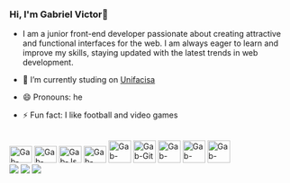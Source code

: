 ### Hi, I'm Gabriel Victor👋

- I am a junior front-end developer passionate about creating attractive and functional interfaces for the web. I am always eager to learn and improve my skills, staying updated with the latest trends in web development.

- 🔭 I’m currently studing on [Unifacisa](https://www.unifacisa.edu.br/home)
- 😄 Pronouns: he
- ⚡ Fun fact: I like football and video games

<div style="display: inline_block"><br>
  <img aling="center" alt="Gab-Html" height="30" width="40" src="https://cdn.jsdelivr.net/gh/devicons/devicon/icons/html5/html5-original.svg">
  <img aling="center" alt="Gab-Css" height="30" width="40" src="https://cdn.jsdelivr.net/gh/devicons/devicon/icons/css3/css3-original.svg">
  <img aling="center" alt="Gab-Js" height="30" width="40" src="https://cdn.jsdelivr.net/gh/devicons/devicon/icons/javascript/javascript-original.svg">
  <img aling="center" alt="Gab-Phyton" height="30" width="40" src="https://cdn.jsdelivr.net/gh/devicons/devicon/icons/python/python-original.svg">
  <img aling="center" alt="Gab-React height="30" width="40" src="https://cdn.jsdelivr.net/gh/devicons/devicon/icons/react/react-original.svg">
  <img aling="center" alt="Gab-Git height="30" width="40" src="https://cdn.jsdelivr.net/gh/devicons/devicon@latest/icons/git/git-original.svg">
  <img aling="center" alt="Gab-NodeJs height="30" width="40" src="https://cdn.jsdelivr.net/gh/devicons/devicon/icons/nodejs/nodejs-original.svg">
  <img aling="center" alt="Gab-MongoDb height="30" width="40" src="https://cdn.jsdelivr.net/gh/devicons/devicon/icons/mongodb/mongodb-original-wordmark.svg">
  <img aling="center" alt="Gab-Mysql height="30" width="40" src="https://cdn.jsdelivr.net/gh/devicons/devicon/icons/mysql/mysql-original-wordmark.svg">
<div> 
<a href="https://www.instagram.com/_gaabrielvictor/" target="_blank"><img src="https://img.shields.io/badge/-Instagram-%23E4405F?style=for-the-badge&logo=instagram&logoColor=white" target="_blank"></a>
<a href = "mailto:gabrielflavictor@gmail.com"><img src="https://img.shields.io/badge/-Gmail-%23333?style=for-the-badge&logo=gmail&logoColor=white" target="_blank"></a>
<a href="https://www.linkedin.com/in/gabriel-victor-528702267/"><img src="https://img.shields.io/badge/LinkedIn-0077B5?style=for-the-badge&logo=linkedin&logoColor=white"></a>


